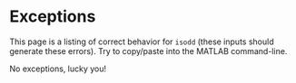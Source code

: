 
# Exceptions

This page is a listing of correct behavior for `isodd` (these inputs should generate these errors). Try to copy/paste into the MATLAB command-line.


No exceptions, lucky you!


